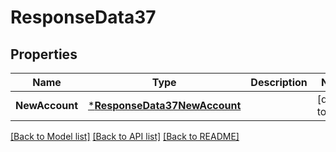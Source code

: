 # ResponseData37

## Properties
Name | Type | Description | Notes
------------ | ------------- | ------------- | -------------
**NewAccount** | [***ResponseData37NewAccount**](ResponseData37_new_account.md) |  | [default to null]

[[Back to Model list]](../README.md#documentation-for-models) [[Back to API list]](../README.md#documentation-for-api-endpoints) [[Back to README]](../README.md)

